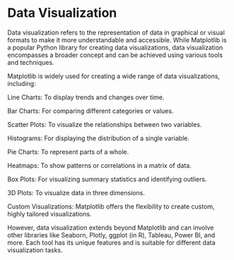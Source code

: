 # Data Visualization

Data visualization refers to the representation of data in graphical or visual formats to make it more understandable and accessible. 
While Matplotlib is a popular Python library for creating data visualizations, data visualization encompasses a broader concept and can be achieved using various tools and techniques.

Matplotlib is widely used for creating a wide range of data visualizations, including:

Line Charts: To display trends and changes over time.

Bar Charts: For comparing different categories or values.

Scatter Plots: To visualize the relationships between two variables.

Histograms: For displaying the distribution of a single variable.

Pie Charts: To represent parts of a whole.

Heatmaps: To show patterns or correlations in a matrix of data.

Box Plots: For visualizing summary statistics and identifying outliers.

3D Plots: To visualize data in three dimensions.

Custom Visualizations: Matplotlib offers the flexibility to create custom, highly tailored visualizations.

However, data visualization extends beyond Matplotlib and can involve other libraries like Seaborn, Plotly, ggplot (in R), Tableau, Power BI, and more. Each tool has its unique features and is suitable for different data visualization tasks.

